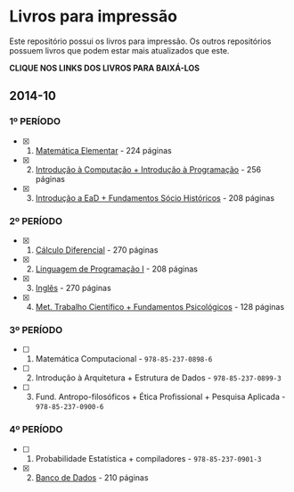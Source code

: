 Livros para impressão
=====================

Este repositório possui os livros para impressão. Os outros
repositórios possuem livros que podem estar mais atualizados
que este.

**CLIQUE NOS LINKS DOS LIVROS PARA BAIXÁ-LOS**

## 2014-10

### 1º PERÍODO
- [x] 1. [Matemática Elementar](https://github.com/edusantana/computacao-livros-impressao/releases/download/2014-10.2/computacao-periodo1-matematica-elementar-2014-10.pdf) - 224 páginas
- [x] 2. [Introdução à Computação + Introdução à Programação](https://github.com/edusantana/computacao-livros-impressao/releases/download/2014-10.2/computacao-periodo1-volume1-2014-10.pdf) - 256 páginas
- [x] 3. [Introdução a EaD + Fundamentos Sócio Históricos](https://github.com/edusantana/computacao-livros-impressao/releases/download/2014-10.7/computacao-periodo1-volume2-2014-10.pdf) - 208 páginas

### 2º PERÍODO
- [x] 1. [Cálculo Diferencial](https://github.com/edusantana/calculo-diferencial-e-integral-livro/releases/download/v1.2.1/calculo-diferencial-e-integral-livro-v1.2.1.pdf) - 270 páginas
- [x] 2. [Linguagem de Programação I](https://github.com/edusantana/linguagem-de-programacao-i-livro/releases/download/v1.0.1/linguagem-de-programacao-i-livro-v1.0.1.pdf) -  208 páginas
- [x] 3. [Inglês](https://github.com/edusantana/computacao-livros-impressao/releases/download/2014-10.2/computacao-periodo2-ingles-2014-10.pdf) - 270 páginas
- [x] 4. [Met. Trabalho Científico + Fundamentos Psicológicos](https://github.com/edusantana/computacao-livros-impressao/releases/download/2014-10.8/computacao-periodo2-volume1-2014-10.pdf) - 128 páginas

### 3º PERÍODO
- [ ] 1. Matemática Computacional - `978-85-237-0898-6`
- [ ] 2. Introdução à Arquitetura + Estrutura de Dados - `978-85-237-0899-3`
- [ ] 3. Fund. Antropo-filosóficos + Ética Profissional  + Pesquisa  Aplicada - `978-85-237-0900-6`

### 4º PERÍODO
- [ ] 1. Probabilidade Estatística + compiladores - `978-85-237-0901-3`
- [x] 2. [Banco de Dados](https://github.com/edusantana/computacao-livros-impressao/releases/download/2014-10.2/computacao-periodo4-banco-de-dados-2014-10.pdf) - 210 páginas
